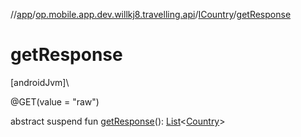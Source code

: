 //[app](../../../index.md)/[op.mobile.app.dev.willkj8.travelling.api](../index.md)/[ICountry](index.md)/[getResponse](get-response.md)

# getResponse

[androidJvm]\

@GET(value = &quot;raw&quot;)

abstract suspend fun [getResponse](get-response.md)(): [List](https://kotlinlang.org/api/latest/jvm/stdlib/kotlin.collections/-list/index.html)&lt;[Country](../../op.mobile.app.dev.willkj8.travelling.model/-country/index.md)&gt;
